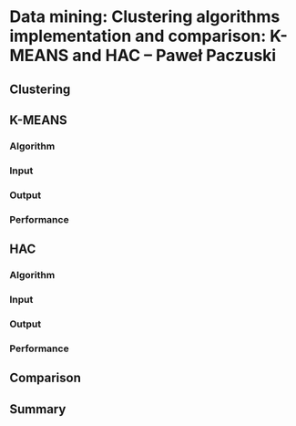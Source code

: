 # Data mining: Clustering algorithms implementation and comparison: K-MEANS and HAC – Paweł Paczuski

## Clustering

## K-MEANS
### Algorithm
### Input
### Output
### Performance
    
## HAC
### Algorithm
### Input

### Output
### Performance

## Comparison


## Summary



